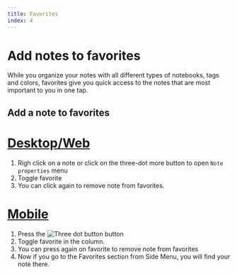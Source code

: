 ```yaml
---
title: Favorites
index: 4
---
```


# Add notes to favorites

While you organize your notes with all different types of notebooks, tags and colors, favorites give you quick access to the notes that are most important to you in one tap.

## Add a note to favorites

# [Desktop/Web](#/tab/web)

1. Righ click on a note or click on the three-dot more button to open `Note properties` menu
2. Toggle favorite
3. You can click again to remove note from favorites.

# [Mobile](#/tab/mobile)

1. Press the ![Three dot button](/three-dot-button.png) button
2. Toggle favorite in the column.
3. You can press again on favorite to remove note from favorites
4. Now if you go to the Favorites section from Side Menu, you will find your note there.
